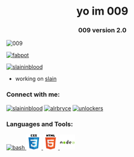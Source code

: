 <h1 align="center">yo im 009</h1>
<h3 align="center">009 version 2.0</h3>

<p align="left"> <img src="https://komarev.com/ghpvc/?username=009&label=Profile%20views&color=0e75b6&style=flat" alt="009" /> </p>

<p align="left"> <a href="https://github.com/ryo-ma/github-profile-trophy"><img src="https://github-profile-trophy.vercel.app/?username=fabpot" alt="fabpot" /></a> </p>

<p align="left"> <a href="https://twitter.com/slaininblood" target="blank"><img src="https://img.shields.io/twitter/follow/slaininblood?logo=twitter&style=for-the-badge" alt="slaininblood" /></a> </p>

- working on [slain](https://slain.info)

<h3 align="left">Connect with me:</h3>
<p align="left">
<a href="https://twitter.com/slaininblood" target="blank"><img align="center" src="https://raw.githubusercontent.com/rahuldkjain/github-profile-readme-generator/master/src/images/icons/Social/twitter.svg" alt="slaininblood" height="30" width="40" /></a>
<a href="https://instagram.com/alrbryce" target="blank"><img align="center" src="https://raw.githubusercontent.com/rahuldkjain/github-profile-readme-generator/master/src/images/icons/Social/instagram.svg" alt="alrbryce" height="30" width="40" /></a>
<a href="https://discord.gg/unlockers" target="blank"><img align="center" src="https://raw.githubusercontent.com/rahuldkjain/github-profile-readme-generator/master/src/images/icons/Social/discord.svg" alt="unlockers" height="30" width="40" /></a>
</p>

<h3 align="left">Languages and Tools:</h3>
<p align="left"> <a href="https://www.gnu.org/software/bash/" target="_blank" rel="noreferrer"> <img src="https://www.vectorlogo.zone/logos/gnu_bash/gnu_bash-icon.svg" alt="bash" width="40" height="40"/> </a> <a href="https://www.w3schools.com/css/" target="_blank" rel="noreferrer"> <img src="https://raw.githubusercontent.com/devicons/devicon/master/icons/css3/css3-original-wordmark.svg" alt="css3" width="40" height="40"/> </a> <a href="https://www.w3.org/html/" target="_blank" rel="noreferrer"> <img src="https://raw.githubusercontent.com/devicons/devicon/master/icons/html5/html5-original-wordmark.svg" alt="html5" width="40" height="40"/> </a> <a href="https://nodejs.org" target="_blank" rel="noreferrer"> <img src="https://raw.githubusercontent.com/devicons/devicon/master/icons/nodejs/nodejs-original-wordmark.svg" alt="nodejs" width="40" height="40"/> </a> </p>

